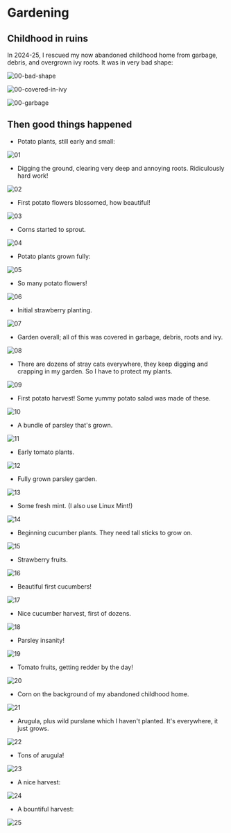 # Gardening

## Childhood in ruins

In 2024-25, I rescued my now abandoned childhood home from garbage, debris,
and overgrown ivy roots. It was in very bad shape:

![00-bad-shape](00-bad-shape.jpg)

![00-covered-in-ivy](00-covered-in-ivy.jpg)

![00-garbage](00-garbage.jpg)

## Then good things happened

- Potato plants, still early and small:

![01](01-potato-small.jpg)

- Digging the ground, clearing very deep and annoying roots. Ridiculously hard work!

![02](02-digging-clearing-roots.jpg)

- First potato flowers blossomed, how beautiful!

![03](03-potato-flower.jpg)

- Corns started to sprout.

![04](04-corn-sprouts.jpg)

- Potato plants grown fully:

![05](05-potato-fully-grown.jpg)

- So many potato flowers!

![06](06-potato-flowers.jpg)

- Initial strawberry planting.

![07](07-strawberry-initial.jpg)

- Garden overall; all of this was covered in garbage, debris, roots and ivy.

![08](08-garden-overall.jpg)

- There are dozens of stray cats everywhere, they keep digging and crapping in my garden.
  So I have to protect my plants.

![09](09-protect-strawberries-from-cats.jpg)

- First potato harvest! Some yummy potato salad was made of these.

![10](10-potato-harvest.jpg)

- A bundle of parsley that's grown.

![11](11-parsley-bundle.jpg)

- Early tomato plants.

![12](12-early-tomato-plants.jpg)

- Fully grown parsley garden.

![13](13-parsley-fully-grown.jpg)

- Some fresh mint. (I also use Linux Mint!)

![14](14-mint.jpg)

- Beginning cucumber plants. They need tall sticks to grow on.

![15](15-cucumber-beginning.jpg)

- Strawberry fruits.

![16](16-strawberry-fruit.jpg)

- Beautiful first cucumbers!

![17](17-cucumber-beautiful.jpg)

- Nice cucumber harvest, first of dozens.

![18](18-cucumber-harvest.jpg)

- Parsley insanity!

![19](19-parsley-insanity.jpg)

- Tomato fruits, getting redder by the day!

![20](20-tomato-fruits.jpg)

- Corn on the background of my abandoned childhood home.

![21](21-corn-on-abandoned-childhood-home.jpg)

- Arugula, plus wild purslane which I haven't planted. It's everywhere, it just grows.

![22](22-arugula-wild-purslane.jpg)

- Tons of arugula!

![23](23-lots-of-arugula.jpg)

- A nice harvest:

![24](24-tomato-cucumber-strawberry-harvest.jpg)

- A bountiful harvest:

![25](25-mint-parsley-tomato-cucumber-harvest.jpg)
